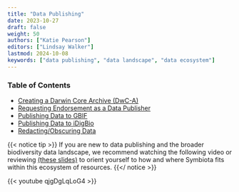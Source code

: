 ```yaml
---
title: "Data Publishing"
date: 2023-10-27
draft: false
weight: 50
authors: ["Katie Pearson"]
editors: ["Lindsay Walker"]
lastmod: 2024-10-08
keywords: ["data publishing", "data landscape", "data ecosystem"]
---
```

 
### Table of Contents
- [Creating a Darwin Core Archive (DwC-A)](/symbiota-docs/coll_manager/data_publishing/dwc/)
- [Requesting Endorsement as a Data Publisher](/symbiota-docs/coll_manager/data_publishing/endorsement/)
- [Publishing Data to GBIF](/symbiota-docs/coll_manager/data_publishing/gbif/)
- [Publishing Data to iDigBio](/symbiota-docs/coll_manager/data_publishing/idigbio/)
- [Redacting/Obscuring Data](/symbiota-docs/coll_manager/data_publishing/redaction/)

 {{< notice tip >}}
 If you are new to data publishing and the broader biodiversity data landscape, we recommend watching the following video or reviewing [(these slides)](https://symbiota.org/wp-content/uploads/2024_SSG_-BiodiversityEcosystem.pdf) to orient yourself to how and where Symbiota fits within this ecosystem of resources.
 {{</ notice >}}

{{< youtube qjgDgLqLoG4 >}}
